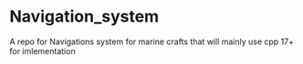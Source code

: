 # Navigation_system
A repo for Navigations system for marine crafts that will mainly use cpp 17+ for imlementation
